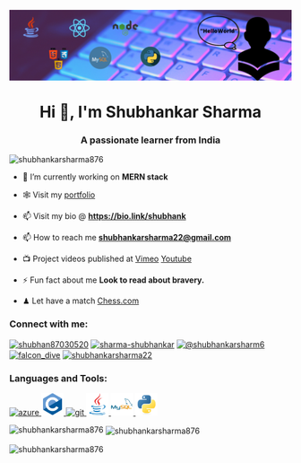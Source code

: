 <img align="center" src="https://raw.githubusercontent.com/shubhankarsharma876/shubhankarsharma876/main/bannerskill.png"/></a>
<h1 align="center">Hi 👋, I'm Shubhankar Sharma</h1>
<h3 align="center">A passionate learner from India</h3>

<p align="left"> <img src="https://komarev.com/ghpvc/?username=shubhankarsharma876&label=Profile%20views&color=0e75b6&style=flat" alt="shubhankarsharma876" /> </p>

- 🌱 I’m currently working on **MERN stack**

- 🕸 Visit my [portfolio](https://shubhankar-port.vercel.app/)

- 📫 Visit my bio @ **https://bio.link/shubhank**

- 📫 How to reach me **shubhankarsharma22@gmail.com**

- 📺 Project videos published at [Vimeo](https://vimeo.com/shubhankar) [Youtube](https://www.youtube.com/@shubhankar2002)

- ⚡ Fun fact about me **Look to read about bravery.**

- ♟ Let have a match [Chess.com](https://www.chess.com/member/falconfast)
<h3 align="left">Connect with me:</h3>
<p align="left">
<a href="https://twitter.com/shubhan87030520" target="blank"><img align="center" src="https://raw.githubusercontent.com/rahuldkjain/github-profile-readme-generator/master/src/images/icons/Social/twitter.svg" alt="shubhan87030520" height="30" width="40" /></a>
<a href="https://linkedin.com/in/sharma-shubhankar" target="blank"><img align="center" src="https://raw.githubusercontent.com/rahuldkjain/github-profile-readme-generator/master/src/images/icons/Social/linked-in-alt.svg" alt="sharma-shubhankar" height="30" width="40" /></a>
<a href="https://www.hackerrank.com/@shubhankarsharm6" target="blank"><img align="center" src="https://raw.githubusercontent.com/rahuldkjain/github-profile-readme-generator/master/src/images/icons/Social/hackerrank.svg" alt="@shubhankarsharm6" height="30" width="40" /></a>
<a href="https://www.leetcode.com/falcon_dive" target="blank"><img align="center" src="https://raw.githubusercontent.com/rahuldkjain/github-profile-readme-generator/master/src/images/icons/Social/leet-code.svg" alt="falcon_dive" height="30" width="40" /></a>
<a href="https://auth.geeksforgeeks.org/user/shubhankarsharma22" target="blank"><img align="center" src="https://raw.githubusercontent.com/rahuldkjain/github-profile-readme-generator/master/src/images/icons/Social/geeks-for-geeks.svg" alt="shubhankarsharma22" height="30" width="40" /></a>
</p>

<h3 align="left">Languages and Tools:</h3>
<p align="left"><a href="https://azure.microsoft.com/en-in/" target="_blank"> <img src="https://www.vectorlogo.zone/logos/microsoft_azure/microsoft_azure-icon.svg" alt="azure" width="40" height="40"/> </a> <a href="https://www.cprogramming.com/" target="_blank"> <img src="https://raw.githubusercontent.com/devicons/devicon/master/icons/c/c-original.svg" alt="c" width="40" height="40"/> </a> <a href="https://git-scm.com/" target="_blank"> <img src="https://www.vectorlogo.zone/logos/git-scm/git-scm-icon.svg" alt="git" width="40" height="40"/> </a> <a href="https://www.java.com" target="_blank"> <img src="https://raw.githubusercontent.com/devicons/devicon/master/icons/java/java-original.svg" alt="java" width="40" height="40"/> </a> <a href="https://www.mysql.com/" target="_blank"> <img src="https://raw.githubusercontent.com/devicons/devicon/master/icons/mysql/mysql-original-wordmark.svg" alt="mysql" width="40" height="40"/> </a> <a href="https://www.python.org" target="_blank"> <img src="https://raw.githubusercontent.com/devicons/devicon/master/icons/python/python-original.svg" alt="python" width="40" height="40"/> </a> </p>

<p><img align="left" src="https://github-readme-stats.vercel.app/api/top-langs?username=shubhankarsharma876&show_icons=true&locale=en&layout=compact" alt="shubhankarsharma876" /></p>

<p>&nbsp;<img align="center" src="https://github-readme-stats.vercel.app/api?username=shubhankarsharma876&show_icons=true&locale=en" alt="shubhankarsharma876" /></p>

<p><img align="center" src="https://github-readme-streak-stats.herokuapp.com/?user=shubhankarsharma876&" alt="shubhankarsharma876" /></p>


